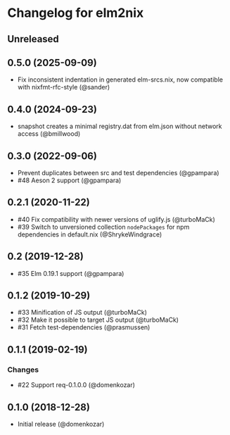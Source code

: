 # Changelog for elm2nix

## Unreleased

## 0.5.0 (2025-09-09)

- Fix inconsistent indentation in generated elm-srcs.nix, now compatible with nixfmt-rfc-style (@sander)

## 0.4.0 (2024-09-23)

- snapshot creates a minimal registry.dat from elm.json without network access (@bmillwood)

## 0.3.0 (2022-09-06)

- Prevent duplicates between src and test dependencies (@gpampara)
- #48 Aeson 2 support (@gpampara)

## 0.2.1 (2020-11-22)

- #40 Fix compatibility with newer versions of uglify.js (@turboMaCk)
- #39 Switch to unversioned collection `nodePackages` for npm dependencies in default.nix (@ShrykeWindgrace)

## 0.2 (2019-12-28)

- #35 Elm 0.19.1 support (@gpampara)

## 0.1.2 (2019-10-29)

- #33 Minification of JS output (@turboMaCk)
- #32 Make it possible to target JS output (@turboMaCk)
- #31 Fetch test-dependencies (@prasmussen)

## 0.1.1 (2019-02-19)

### Changes

- #22 Support req-0.1.0.0 (@domenkozar)

## 0.1.0 (2018-12-28)

- Initial release (@domenkozar)
